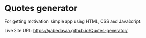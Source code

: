 # Quotes generator

For getting motivation, simple app using HTML, CSS and JavaScript.  

Live Site URL: https://gabedavaa.github.io/Quotes-generator/
